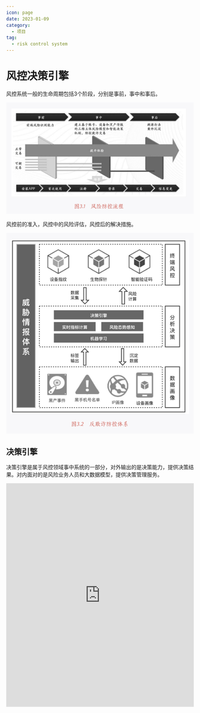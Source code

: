 ```yaml
---
icon: page
date: 2023-01-09
category:
  - 项目
tag:
  - risk control system
---
```


# 风控决策引擎
风控系统一般的生命周期包括3个阶段，分别是事前，事中和事后。

![风控系统的流程](/assets/photo/risk_control_flow.png)

风控前的准入，风控中的风险评估，风控后的解决措施。

![风控系统的组成](/assets/photo/risk_control_system.png)

## 决策引擎
决策引擎是属于风控领域事中系统的一部分，对外输出的是决策能力，提供决策结果。对内面对的是风险业务人员和大数据模型，提供决策管理服务。
<iframe id="decid" class="ifra" frameborder="0"  src="https://www.processon.com/embed/63689a327d9c08188d5de19c"></iframe>




<style>
.ifra{
  display:block;
  margin-left:0px;
  margin-top:10px;
  width:100%; 
  height:600px;
}
</style>
